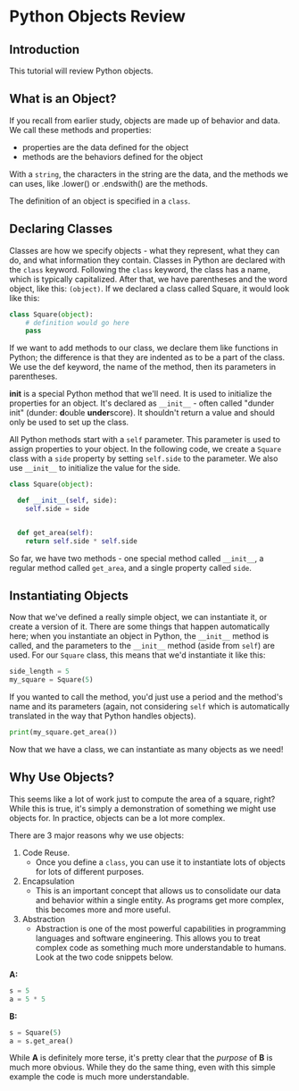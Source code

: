 # Python Objects Review

## Introduction

This tutorial will review Python objects.

## What is an Object?

If you recall from earlier study, objects are made up of behavior and data. We call these methods and properties:
* properties are the data defined for the object
* methods are the behaviors defined for the object

With a `string`, the characters in the string are the data, and the methods we can uses, like .lower() or .endswith() are the methods.

The definition of an object is specified in a `class`.

## Declaring Classes

Classes are how we specify objects - what they represent, what they can do, and what information they contain. Classes in Python are declared with the `class` keyword. Following the `class` keyword, the class has a name, which is typically capitalized. After that, we have parentheses and the word object, like this: `(object)`. If we declared a class called Square, it would look like this:

```py
class Square(object):
    # definition would go here
    pass
```

If we want to add methods to our class, we declare them like functions in Python; the difference is that they are indented as to be a part of the class. We use the def keyword, the name of the method, then its parameters in parentheses.

**init** is a special Python method that we'll need. It is used to initialize the properties for an object. It's declared as `__init__` - often called "dunder init" (dunder: **d**ouble **under**score). It shouldn't return a value and should only be used to set up the class.

All Python methods start with a `self` parameter. This parameter is used to assign properties to your object. In the following code, we create a `Square` class with a `side` property by setting `self.side` to the parameter. We also use `__init__` to initialize the value for the side.

```py
class Square(object):

  def __init__(self, side):
    self.side = side


  def get_area(self):
    return self.side * self.side

```

So far, we have two methods - one special method called `__init__`, a regular method called `get_area`, and a single property called `side`. 


## Instantiating Objects

Now that we've defined a really simple object, we can instantiate it, or create a version of it. There are some things that happen automatically here; when you instantiate an object in Python, the `__init__` method is called, and the parameters to the `__init__` method (aside from `self`) are used. For our `Square` class, this means that we'd instantiate it like this:

```py
side_length = 5
my_square = Square(5)
```

If you wanted to call the method, you'd just use a period and the method's name and its parameters (again, not considering `self` which is automatically translated in the way that Python handles objects).

```py
print(my_square.get_area())
```

Now that we have a class, we can instantiate as many objects as we need!


## Why Use Objects?

This seems like a lot of work just to compute the area of a square, right? While this is true, it's simply a demonstration of something we might use objects for. In practice, objects can be a lot more complex.

There are 3 major reasons why we use objects:
1. Code Reuse. 
   * Once you define a `class`, you can use it to instantiate lots of objects for lots of different purposes.
1. Encapsulation
   * This is an important concept that allows us to consolidate our data and behavior within a single entity. As programs get more complex, this becomes more and more useful.
1. Abstraction
   * Abstraction is one of the most powerful capabilities in programming languages and software engineering. This allows you to treat complex code as something much more understandable to humans. Look at the two code snippets below.

**A:**
```py
s = 5
a = 5 * 5
```

**B:**
```py
s = Square(5)
a = s.get_area()
```

While **A** is definitely more terse, it's pretty clear that the _purpose_ of **B** is much more obvious. While they do the same thing, even with this simple example the code is much more understandable.
